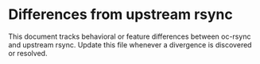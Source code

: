 # Differences from upstream rsync

This document tracks behavioral or feature differences between oc-rsync and upstream rsync. Update this file whenever a divergence is discovered or resolved.
